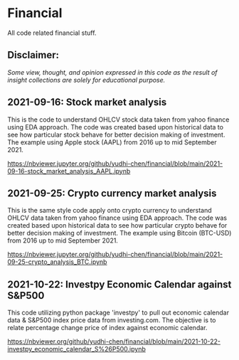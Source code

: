 # Financial
All code related financial stuff. 

## Disclaimer:
*Some view, thought, and opinion expressed in this code as the result of insight collections are solely for educational purpose.*

## 2021-09-16: Stock market analysis
This is the code to understand OHLCV stock data taken from yahoo finance using EDA approach. The code was created based upon historical data to see how particular stock behave for better decision making of investment. The example using Apple stock (AAPL) from 2016 up to mid September 2021.  

https://nbviewer.jupyter.org/github/yudhi-chen/financial/blob/main/2021-09-16-stock_market_analysis_AAPL.ipynb

## 2021-09-25: Crypto currency market analysis
This is the same style code apply onto crypto currency to understand OHLCV data taken from yahoo finance using EDA approach. The code was created based upon historical data to see how particular crypto behave for better decision making of investment. The example using Bitcoin (BTC-USD) from 2016 up to mid September 2021. 

https://nbviewer.jupyter.org/github/yudhi-chen/financial/blob/main/2021-09-25-crypto_analysis_BTC.ipynb

## 2021-10-22: Investpy Economic Calendar against S&P500
This code utilizing python package 'investpy' to pull out economic calendar data & S&P500 index price data from investing.com. The objective is to relate percentage change price of index against economic calendar.

https://nbviewer.org/github/yudhi-chen/financial/blob/main/2021-10-22-investpy_economic_calendar_S%26P500.ipynb

